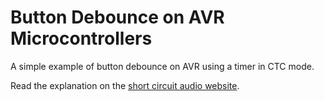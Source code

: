 # Button Debounce on AVR Microcontrollers

A simple example of button debounce on AVR using a timer in CTC mode.

Read the explanation on the [short circuit audio website](https://shortcircuitaudio.com/2021/10/09/button-debounce-on-avr-microcontrollers/).